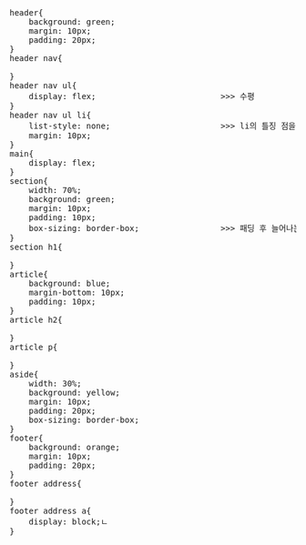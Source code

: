 <pre>header{
    background: green;
    margin: 10px;
    padding: 20px;
}
header nav{

}
header nav ul{
    display: flex;                          >>> 수평
}
header nav ul li{
    list-style: none;                       >>> li의 틀징 점을 지워줌
    margin: 10px;
}
main{
    display: flex;
}
section{
    width: 70%;
    background: green;
    margin: 10px;
    padding: 10px;
    box-sizing: border-box;                 >>> 패딩 후 늘어나는 걸 방지.
}
section h1{

}
article{
    background: blue;
    margin-bottom: 10px;
    padding: 10px;
}
article h2{

}
article p{

}
aside{
    width: 30%;
    background: yellow;
    margin: 10px;
    padding: 20px;
    box-sizing: border-box;
}
footer{
    background: orange;
    margin: 10px;
    padding: 20px;
}
footer address{

}
footer address a{
    display: block;ㄴ
}</pre>